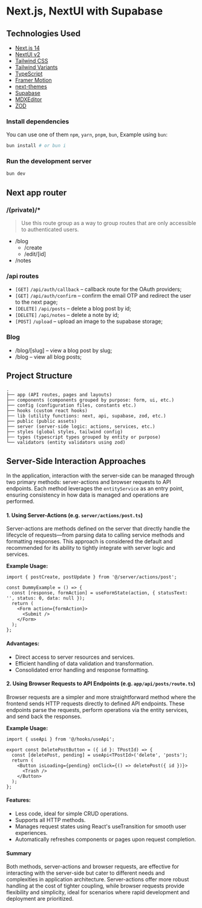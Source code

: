 # Next.js, NextUI with Supabase

## Technologies Used

- [Next.js 14](https://nextjs.org/docs/getting-started)
- [NextUI v2](https://nextui.org/)
- [Tailwind CSS](https://tailwindcss.com/)
- [Tailwind Variants](https://tailwind-variants.org)
- [TypeScript](https://www.typescriptlang.org/)
- [Framer Motion](https://www.framer.com/motion/)
- [next-themes](https://github.com/pacocoursey/next-themes)
- [Supabase](https://supabase.com/docs/reference/javascript)
- [MDXEditor](https://mdxeditor.dev/)
- [ZOD](https://zod.dev/)

### Install dependencies

You can use one of them `npm`, `yarn`, `pnpm`, `bun`, Example using `bun`:

```bash
bun install # or bun i
```

### Run the development server

```bash
bun dev
```

## Next app router

### /(private)/\*

> Use this route group as a way to group routes
> that are only accessible to authenticated users.

- /blog
  - /create
  - /edit/[id]
- /notes

### /api routes

- `[GET]` `/api/auth/callback` – callback route for the OAuth providers;
- `[GET]` `/api/auth/confirm` – confirm the email OTP and redirect the user to the next page;
- `[DELETE]` `/api/posts` – delete a blog post by id;
- `[DELETE]` `/api/notes` – delete a note by id;
- `[POST]` `/upload` – upload an image to the supabase storage;

### Blog

- /blog/[slug] – view a blog post by slug;
- /blog – view all blog posts;

## Project Structure

```
.
├── app (API routes, pages and layouts)
├── components (components grouped by purpose: form, ui, etc.)
├── config (configuration files, constants etc.)
├── hooks (custom react hooks)
├── lib (utility functions: next, api, supabase, zod, etc.)
├── public (public assets)
├── server (server-side logic: actions, services, etc.)
├── styles (global styles, tailwind config)
├── types (typescript types grouped by entity or purpose)
└── validators (entity validators using zod)

```

## Server-Side Interaction Approaches

In the application, interaction with the server-side can be managed through two primary methods: server-actions and browser requests to API
endpoints. Each method leverages the `entityService` as an entry point, ensuring consistency in how data is managed and operations are
performed.

#### 1. Using Server-Actions (e.g. `server/actions/post.ts`)

Server-actions are methods defined on the server that directly handle the lifecycle of requests—from parsing data to calling service methods
and formatting responses. This approach is considered the default and recommended for its ability to tightly integrate with server logic and
services.

**Example Usage:**

```tsx
import { postCreate, postUpdate } from '@/server/actions/post';

const DummyExample = () => {
  const [response, formAction] = useFormState(action, { statusText: '', status: 0, data: null });
  return (
    <Form action={formAction}>
      <Submit />
    </Form>
  );
};
```

#### Advantages:

- Direct access to server resources and services.
- Efficient handling of data validation and transformation.
- Consolidated error handling and response formatting.

#### 2. Using Browser Requests to API Endpoints (e.g. `app/api/posts/route.ts`)

Browser requests are a simpler and more straightforward method where the frontend sends HTTP requests directly to defined API endpoints.
These endpoints parse the requests, perform operations via the entity services, and send back the responses.

**Example Usage:**

```tsx
import { useApi } from '@/hooks/useApi';

export const DeletePostButton = ({ id }: TPostId) => {
  const [deletePost, pending] = useApi<TPostId>('delete', 'posts');
  return (
    <Button isLoading={pending} onClick={() => deletePost({ id })}>
      <Trash />
    </Button>
  );
};
```

#### Features:

- Less code, ideal for simple CRUD operations.
- Supports all HTTP methods.
- Manages request states using React's useTransition for smooth user experiences.
- Automatically refreshes components or pages upon request completion.

#### Summary

Both methods, server-actions and browser requests, are effective for interacting with the server-side but cater to different needs and
complexities in application architecture. Server-actions offer more robust handling at the cost of tighter coupling, while browser requests
provide flexibility and simplicity, ideal for scenarios where rapid development and deployment are prioritized.
